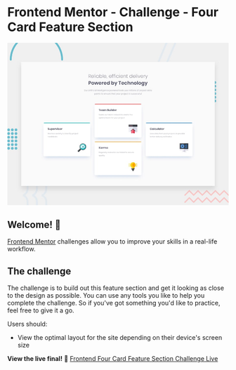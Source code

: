 # Frontend Mentor - Challenge - Four Card Feature Section

![Design preview for the Four Card Feature Section Coding Challenge](./design/desktop-preview.jpg)

## Welcome! 👋

[Frontend Mentor](https://www.frontendmentor.io) challenges allow you to improve your skills in a real-life workflow.

## The challenge

The challenge is to build out this feature section and get it looking as close to the design as possible.
You can use any tools you like to help you complete the challenge. So if you've got something you'd like to practice, feel free to give it a go.

Users should:

- View the optimal layout for the site depending on their device's screen size

**View the live final!** 🚀
[Frontend Four Card Feature Section Challenge Live](https://hopeful-tereshkova-b72d08.netlify.com/)